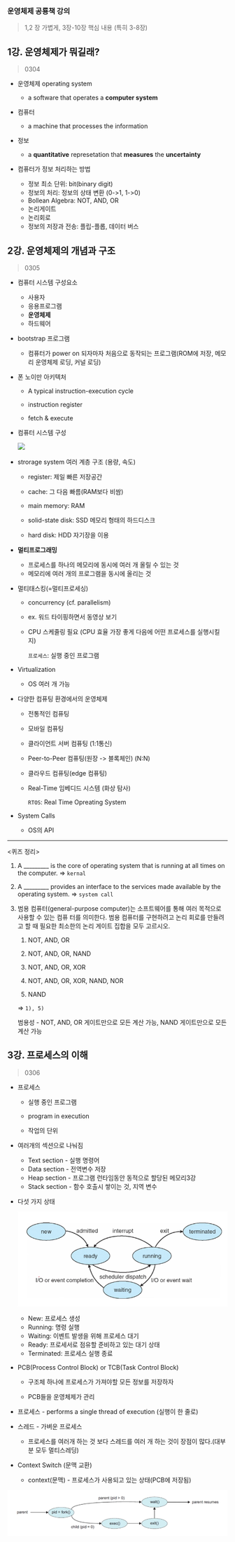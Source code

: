 ### 운영체제 공룡책 강의

> 1,2 장 가볍게, 3장-10장 핵심 내용 (특히 3-8장)

## 1강. 운영체제가 뭐길래? 

> 0304

- 운영체제 operating system 
  - a software that operates a **computer system**

- 컴퓨터
  - a machine that processes the information
- 정보
  - a **quantitative** represetation that **measures** the **uncertainty**
- 컴퓨터가 정보 처리하는 방법
  - 정보 최소 단위: bit(binary digit)
  - 정보의 처리: 정보의 상태 변환 (0->1, 1->0)
  - Bollean Algebra: NOT, AND, OR
  - 논리게이트
  - 논리회로
  - 정보의 저장과 전송: 플립-플롭, 데이터 버스



## 2강. 운영체제의 개념과 구조

> 0305

- 컴퓨터 시스템 구성요소
  - 사용자
  - 응용프로그램
  - **운영체제**
  - 하드웨어

- bootstrap 프로그램

  - 컴퓨터가 power on 되자마자 처음으로 동작되는 프로그램(ROM에 저장, 메모리 운영체제 로딩, 커널 로딩)

- 폰 노이만 아키텍처

  - A typical instruction-execution cycle

  - instruction register

  - fetch & execute

- 컴퓨터 시스템 구성

  ![](C:\Users\김지은\Desktop\CS-Study\images\2.PNG)

- strorage system 여러 계층 구조 (용량, 속도)

  - register: 제일 빠른 저장공간
  - cache: 그 다음 빠름(RAM보다 비쌈)
  - main memory:  RAM
  - solid-state disk: SSD 메모리 형태의 하드디스크

  - hard disk: HDD 자기장을 이용

- **멀티프로그래밍**
  - 프로세스를 하나의 메모리에 동시에 여러 개 올릴 수 있는 것
  - 메모리에 여러 개의 프로그램을 동시에 올리는 것

- 멀티태스킹(=멀티프로세싱)

  -  concurrency (cf. parallelism)

  - ex. 워드 타이핑하면서 동영상 보기

  - CPU 스케줄링 필요 (CPU 효율 가장 좋게 다음에 어떤 프로세스를 실행시킬지)

    `프로세스`: 실행 중인 프로그램

- Virtualization

  - OS 여러 개 가능

- 다양한 컴퓨팅 환경에서의 운영체제

  - 전통적인 컴퓨팅
  - 모바일 컴퓨팅
  - 클라이언트 서버 컴퓨팅 (1:1통신)
  - Peer-to-Peer 컴퓨팅(원장 -> 블록체인) (N:N)
  - 클라우드 컴퓨팅(edge 컴퓨팅)

  - Real-Time 임베디드 시스템 (화상 탐사)

    `RTOS`: Real Time Opreating System

- System Calls

  - OS의 API 

---

<퀴즈 정리>

1.  A _________ is the core of operating system that is running at all times on the computer. => `kernal`

2. A _________ provides an interface to the services made available by the operating system. => `system call`

3. 범용 컴퓨터(general-purpose computer)는 소프트웨어를 통해 여러 목적으로 사용할 수 있는 컴퓨 터를 의미한다. 범용 컴퓨터를 구현하려고 논리 회로를 만들려고 할 때 필요한 최소한의 논리 게이트 집합을 모두 고르시오.

   1) NOT, AND, OR  

   2) NOT, AND, OR, NAND 

   3) NOT, AND, OR, XOR 

   4) NOT, AND, OR, XOR, NAND, NOR 

   5) NAND

   => `1), 5)`

   범용성 - NOT, AND, OR 게이트만으로 모든 계산 가능, NAND 게이트만으로 모든 계산 가능

   

## 3강. 프로세스의 이해

> 0306

- 프로세스

  - 실행 중인 프로그램
  - program in execution

  - 작업의 단위

- 여러개의 섹션으로 나눠짐

  - Text section - 실행 명령어
  - Data section - 전역변수 저장
  - Heap section - 프로그램 런타임동안 동적으로 할당된 메모리3강
  - Stack section - 함수 호출시 쌓이는 것, 지역 변수

- 다섯 가지 상태

  ![](images/3.PNG)

  - New: 프로세스 생성
  -  Running: 명령 실행
  - Waiting: 이벤트 발생을 위해 프로세스 대기
  - Ready: 프로세서로 점유할 준비하고 있는 대기 상태
  - Terminated: 프로세스 실행 종료

- PCB(Process Control Block) or TCB(Task Control Block) 

  - 구조체 하나에 프로세스가 가져야할 모든 정보를 저장하자 

  - PCB들을 운영체제가 관리

- 프로세스 - performs a single thread of execution (실행이 한 줄로)

- 스레드 - 가벼운 프로세스 
  -  프로세스를 여러개 하는 것 보다 스레드를 여러 개 하는 것이 장점이 많다.(대부분 모두 멀티스레딩)

- Context Switch (문맥 교환)
  - context(문맥)  - 프로세스가 사용되고 있는 상태(PCB에 저장됨)

![](images/4.PNG)